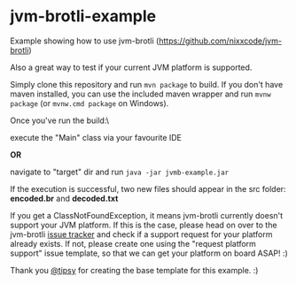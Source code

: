 # jvm-brotli-example
Example showing how to use jvm-brotli (https://github.com/nixxcode/jvm-brotli)

Also a great way to test if your current JVM platform is supported.

Simply clone this repository and run `mvn package` to build. If you don't have maven installed, you can use the included maven wrapper and run `mvnw package` (or `mvnw.cmd package` on Windows).

Once you've run the build:\

execute the "Main" class via your favourite IDE

**OR** 

navigate to "target" dir and run `java -jar jvmb-example.jar`

If the execution is successful, two new files should appear in the src folder: **encoded.br** and **decoded.txt**

If you get a ClassNotFoundException, it means jvm-brotli currently doesn't support your JVM platform. If this is the case, please head on over to the jvm-brotli [issue tracker](https://github.com/nixxcode/jvm-brotli/issues) and check if a support request for your platform already exists. If not, please create one using the "request platform support" issue template, so that we can get your platform on board ASAP! :)

Thank you [@tipsy](https://github.com/tipsy) for creating the base template for this example. :)
